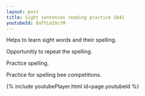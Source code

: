 ```yaml
---
layout: post
title: Sight sentences reading practice 1041
youtubeId: 8aTtLeIXcrM
---
```

 
 
Helps to learn sight words and their spelling.

Opportunitiy to repeat the spelling. 

Practice spelling. 
 
Practice for spelling bee competitions. 
 
{% include youtubePlayer.html id=page.youtubeId %}
 
 
